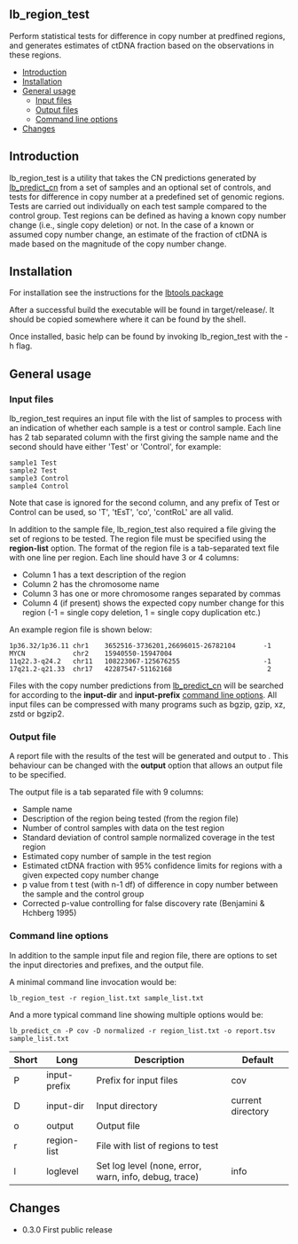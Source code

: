 ## lb_region_test
Perform statistical tests for difference in copy number at predfined regions, and generates estimates of ctDNA 
fraction based on the observations in these regions.

 - [Introduction](#intro)
 - [Installation](#install)
 - [General usage](#usage)
   - [Input files](#input_files)
   - [Output files](#output_files)
   - [Command line options](#cli)
 - [Changes](#changes)

## <a name="intro"></a>Introduction

lb_region_test is a utility that takes the CN predictions generated by [lb_predict_cn](https://github.com/heathsc/lbtools/tree/main/lb_predict_cn)
from a set of samples and an optional set of controls, and tests for difference in copy number 
at a predefined set of genomic regions.  Tests are carried out individually on each test sample compared to the control group.  Test regions
can be defined as having a known copy number change (i.e., single copy deletion) or not.  In the case of a known
or assumed copy number change, an estimate of the fraction of ctDNA is made based on the magnitude of the copy number change.

## <a name="install"></a>Installation
For installation see the instructions for the [lbtools package](https://github.com/heathsc/lbtools)

After a successful build the executable will be found in target/release/.  It
should be copied somewhere where it can be found by the shell.

Once installed, basic help can be found by invoking lb_region_test with
the -h flag.

## <a name="usage"></a>General usage

### <a name="input_files"></a>Input files

lb_region_test requires an input file with the list of samples to process with an indication of whether
each sample is a test or control sample.  Each line has 2 tab separated column with the first giving the
sample name and the second should have either 'Test' or 'Control', for example:
```
sample1 Test
sample2 Test
sample3 Control
sample4 Control
```
Note that case is ignored for the second column, and any prefix of Test or Control can be used, so 'T', 
'tEsT', 'co', 'contRoL' are all valid.

In addition to the sample file, lb_region_test also required a file giving the set of regions to be tested.  The
region file must be specified using the **region-list** option.  The format of the region file is a tab-separated
text file with one line per region.  Each line should have 3 or 4 columns:
 - Column 1 has a text description of the region
 - Column 2 has the chromosome name
 - Column 3 has one or more chromosome ranges separated by commas
 - Column 4 (if present) shows the expected copy number change for this region (-1 = single copy deletion, 1 = single copy duplication etc.)

An example region file is shown below:
```
1p36.32/1p36.11 chr1    3652516-3736201,26696015-26782104       -1
MYCN            chr2    15940550-15947004
11q22.3-q24.2   chr11   108223067-125676255                     -1
17q21.2-q21.33  chr17   42287547-51162168                        2

```

Files with the copy number predictions from 
[lb_predict_cn](https://github.com/heathsc/lbtools/tree/main/lb_predict_cn)
will be searched for according to the **input-dir** and **input-prefix** [command line options](#cli).
All input files can be compressed with many programs such as bgzip, gzip, xz, zstd or bgzip2.

### <a name="output_files"></a>Output file

A report file with the results of the test will be generated and output to <stdout>.  This behaviour 
can be changed with the **output** option that allows an output file to be specified.

The output file is a tab separated file with 9 columns:
 - Sample name
 - Description of the region being tested (from the region file)
 - Number of control samples with data on the test region
 - Standard deviation of control sample normalized coverage in the test region
 - Estimated copy number of sample in the test region
 - Estimated ctDNA fraction with 95% confidence limits for regions with a given expected copy number change
 - p value from t test (with n-1 df) of difference in copy number between the sample and the control group
 - Corrected p-value controlling for false discovery rate (Benjamini & Hchberg 1995)

### <a name="cli"></a>Command line options

In addition to the sample input file and region file, there are options to set the input directories
and prefixes, and the output file.

A minimal command line invocation would be:
```
lb_region_test -r region_list.txt sample_list.txt
```
And a more typical command line showing multiple options would be:
```
lb_predict_cn -P cov -D normalized -r region_list.txt -o report.tsv sample_list.txt
```

| Short | Long         | Description                                           | Default           |
|-------|--------------|-------------------------------------------------------|-------------------|
| P     | input-prefix | Prefix for input files                                | cov               |
| D     | input-dir    | Input directory                                       | current directory |
| o     | output       | Output file                                           | <stdout>          |
| r     | region-list  | File with list of regions to test                     |                   |
| l     | loglevel     | Set log level (none, error, warn, info, debug, trace) | info              |

## <a name="changes"></a>Changes

- 0.3.0 First public release

